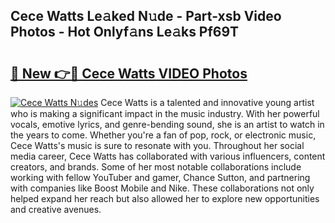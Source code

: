 ## Cece Watts Le𝚊ked N𝚞de - Part-xsb Video Photos - Hot Onlyf𝚊ns Le𝚊ks Pf69T

# <h2><a href="http://ac37043.deff.icu/?id=Cece+Watts">🔗 New 👉🔴 Cece Watts VIDEO Photos</a></h2>

[![Cece Watts N𝚞des](https://i.imgur.com/rIISA9y.gif)](http://ac37043.deff.icu/?id=Cece+Watts)
Cece Watts is a talented and innovative young artist who is making a significant impact in the music industry. With her powerful vocals, emotive lyrics, and genre-bending sound, she is an artist to watch in the years to come. Whether you're a fan of pop, rock, or electronic music, Cece Watts's music is sure to resonate with you. Throughout her social media career, Cece Watts has collaborated with various influencers, content creators, and brands. Some of her most notable collaborations include working with fellow YouTuber and gamer, Chance Sutton, and partnering with companies like Boost Mobile and Nike. These collaborations not only helped expand her reach but also allowed her to explore new opportunities and creative avenues.
